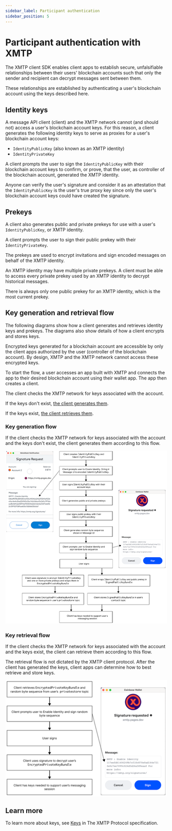 ```yaml
---
sidebar_label: Participant authentication
sidebar_position: 5
---
```


# Participant authentication with XMTP

<!--What do we think about the title of this topic? Consider this definition of "participant" - "Topics have participants, but not users. Client apps and the XMTP network have users, but not participants." Based on this definition I don't think we are authenticating participants, are we? I am thinking of "User authentication" (friendly language) or "Blockchain account authentication" (less friendly, but more accurate?)-->

<!--I removed the language about relationships between XMTP identities being established using a set of keys because the XMTP identity IS one of these keys. The way this is worded, if the relationship is established by the keys, the relationship must be between something that exists before key generation. Following the comment above, I think the keys enable establishing relationships between users (sender and recipient), or more specifically, the sender blockchain account and recipient blockchain account. Any thoughts?-->

<!--In the first sentence below, is it the XMTP client SDK that enables this - or the client/client protocol? I think the client provides this functionality based on the client protocol and the client SDK exposes it? What might make most sense to a developer reader here? I ask because I am seeing the opportunity, or need, the make a clearer division in the docs between the protocol and client -- and the SDK. For example, many of these topics in the Development concepts section are specifically about the protocols and could be refined to make this clearer.-->

The XMTP client SDK enables client apps to establish secure, unfalsifiable relationships between their users' blockchain accounts such that only the sender and recipient can decrypt messages sent between them.

These relationships are established by authenticating a user's blockchain account using the keys described here.

## Identity keys

A message API client (client) and the XMTP network cannot (and should not) access a user's blockchain account keys. For this reason, a client generates the following identity keys to serve as proxies for a user's blockchain account keys:

- `IdentityPublicKey` (also known as an XMTP identity)
- `IdentityPrivateKey`

A client prompts the user to sign the `IdentityPublicKey` with their blockchain account keys to confirm, or prove, that the user, as controller of the blockchain account, generated the XMTP identity.

Anyone can verify the user's signature and consider it as an attestation that the `IdentityPublicKey` is the user's true proxy key since only the user's blockchain account keys could have created the signature.

## Prekeys

A client also generates public and private prekeys for use with a user's `IdentityPublicKey`, or XMTP identity.

A client prompts the user to sign their public prekey with their `IdentityPrivateKey`.

<!--Below, looking for an accurate positioning for prekeys - as signing on behalf of an XMTP identity? Something like - the prekeys belong to, or as associated with, the XMTP identity? Is the idea that the prekeys - once signed by the identity keys - are the keys that are doing all the work? And that's why being able to rotate them in the future is important? Whereas, the identity keys sign the prekeys, but then aren't actively being used to encrypt and sign anything. And the blockchain account keys after signing the identity keys are REALLY out of the picture. I am seeing something like layers of defense - or obfuscation - or abstraction - is this how it is meant?-->

The prekeys are used to encrypt invitations and sign encoded messages on behalf of the XMTP identity.
<!--I don't explicitly mention the prekey use in the invitation encryption flows. I mention the public and private key bundles - when we talk about these bundles - are we specifically talking about the public and private prekeys? https://xmtp.org/docs/dev-concepts/invitation-and-message-encryption#invitation-encryption.-->

<!--In the message encryption flows I show the sender signing the message with their prekey (I should specify private prekey). For the message decryption flow, I show the recipient verifying that message sender using the sender's public key from the message header - specifically, is this the public prekey? https://xmtp.org/docs/dev-concepts/invitation-and-message-encryption#message-encryption-->

An XMTP identity may have multiple private prekeys. A client must be able to access every private prekey used by an XMTP identity to decrypt historical messages.

There is always only one public prekey for an XMTP identity, which is the most current prekey.

## Key generation and retrieval flow

The following diagrams show how a client generates and retrieves identity keys and prekeys. The diagrams also show details of how a client encrypts and stores keys.

Encrypted keys generated for a blockchain account are accessible by only the client apps authorized by the user (controller of the blockchain account). By design, XMTP and the XMTP network cannot access these encrypted keys. <!--I think we should remove this "By design..." sentence. The message in the previous sentence is clearer without it. By mentioning two things that cannot access the keys only opens up the question of what else can't access the keys. Also, what do we mean by XMTP? I believe we mean XMTP Labs.-->

To start the flow, a user accesses an app built with XMTP and connects the app to their desired blockchain account using their wallet app. The app then creates a client.

The client checks the XMTP network for keys associated with the account.

If the keys don't exist, [the client generates them](#key-generation-flow).

If the keys exist, [the client retrieves them](#key-retrieval-flow).

### Key generation flow

If the client checks the XMTP network for keys associated with the account and the keys don't exist, the client generates them according to this flow.

![Flowchart shows how a message API client generates and stores identity keys and prekeys needed to support a user's messaging session](img/key-generation-flow.png)<!--source file: https://www.figma.com/file/77ToMB4T16NiLwJjIp7dU1/diagrams?node-id=47%3A755-->

### Key retrieval flow

If the client checks the XMTP network for keys associated with the account and the keys exist, the client can retrieve them according to this flow.

The retrieval flow is not dictated by the XMTP client protocol. After the client has generated the keys, client apps can determine how to best retrieve and store keys. <!--something like this to define that the retrieval flow is not a part of the protocol?-->

![Flowchart shows how a message API client retrieves existing identity keys and prekeys needed to support a user's messaging session](img/key-retrieval-flow.png)<!--source file: https://www.figma.com/file/77ToMB4T16NiLwJjIp7dU1/diagrams?node-id=48%3A813-->

## Learn more

To learn more about keys, see [Keys](https://github.com/xmtp/proto/blob/main/PROTOCOL.md#keys) in The XMTP Protocol specification.
